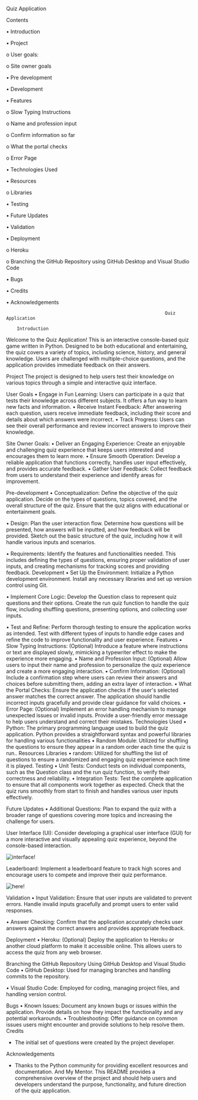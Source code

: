 Quiz Application

Contents

•	Introduction

•	Project

o	User goals:

o	Site owner goals

•	Pre development

•	Development

•	Features

o	Slow Typing Instructions

o	Name and profession input

o	Confirm information so far 

o	What the portal checks

o	Error Page

•	Technologies Used

•	Resources

o	Libraries

•	Testing

•	Future Updates

•	Validation
 
•	Deployment

o	Heroku

o	Branching the GitHub Repository using GitHub Desktop and Visual Studio Code

•	Bugs

•	Credits

•	Acknowledgements



                                                                Quiz Application

        Introduction

Welcome to the Quiz Application! This is an interactive console-based quiz game written in Python. Designed to be both educational and entertaining, the quiz covers a variety of topics, including science, history, and general knowledge. Users are challenged with multiple-choice questions, and the application provides immediate feedback on their answers. 

Project
The project is designed to help users test their knowledge on various topics through a simple and interactive quiz interface.

 User Goals
•	Engage in Fun Learning: Users can participate in a quiz that tests their knowledge across different subjects. It offers a fun way to learn new facts and information.
•	Receive Instant Feedback: After answering each question, users receive immediate feedback, including their score and details about which answers were incorrect.
•	Track Progress: Users can see their overall performance and review incorrect answers to improve their knowledge.

 Site Owner Goals:
•	Deliver an Engaging Experience: Create an enjoyable and challenging quiz experience that keeps users interested and encourages them to learn more.
•	Ensure Smooth Operation: Develop a reliable application that functions correctly, handles user input effectively, and provides accurate feedback.
•	Gather User Feedback: Collect feedback from users to understand their experience and identify areas for improvement.

Pre-development
•	Conceptualization: Define the objective of the quiz application. Decide on the types of questions, topics covered, and the overall structure of the quiz. Ensure that the quiz aligns with educational or entertainment goals.

•	Design: Plan the user interaction flow. Determine how questions will be presented, how answers will be inputted, and how feedback will be provided. Sketch out the basic structure of the quiz, including how it will handle various inputs and scenarios.

•	Requirements: Identify the features and functionalities needed. This includes defining the types of questions, ensuring proper validation of user inputs, and creating mechanisms for tracking scores and providing feedback.
Development
•	Set Up the Environment: Initialize a Python development environment. Install any necessary libraries and set up version control using Git.

•	Implement Core Logic: Develop the Question class to represent quiz questions and their options. Create the run quiz function to handle the quiz flow, including shuffling questions, presenting options, and collecting user inputs.

•	Test and Refine: Perform thorough testing to ensure the application works as intended. Test with different types of inputs to handle edge cases and refine the code to improve functionality and user experience.
Features
•	Slow Typing Instructions: (Optional) Introduce a feature where instructions or text are displayed slowly, mimicking a typewriter effect to make the experience more engaging.
•	Name and Profession Input: (Optional) Allow users to input their name and profession to personalize the quiz experience and create a more engaging interaction.
•	Confirm Information: (Optional) Include a confirmation step where users can review their answers and choices before submitting them, adding an extra layer of interaction.
•	What the Portal Checks: Ensure the application checks if the user's selected answer matches the correct answer. The application should handle incorrect inputs gracefully and provide clear guidance for valid choices.
•	Error Page: (Optional) Implement an error handling mechanism to manage unexpected issues or invalid inputs. Provide a user-friendly error message to help users understand and correct their mistakes.
Technologies Used
•	Python: The primary programming language used to build the quiz application. Python provides a straightforward syntax and powerful libraries for handling various functionalities
•	Random Module: Utilized for shuffling the questions to ensure they appear in a random order each time the quiz is run..
 Resources
Libraries
•	random: Utilized for shuffling the list of questions to ensure a randomized and engaging quiz experience each time it is played.
Testing
•	Unit Tests: Conduct tests on individual components, such as the Question class and the run quiz function, to verify their correctness and reliability.
•	Integration Tests: Test the complete application to ensure that all components work together as expected. Check that the quiz runs smoothly from start to finish and handles various user inputs effectively.

Future Updates
•	Additional Questions: Plan to expand the quiz with a broader range of questions covering more topics and increasing the challenge for users.
 
User Interface (UI): Consider developing a graphical user interface (GUI) for a more interactive and visually appealing quiz experience, beyond the console-based interaction.

![interface!](images/screen2.png) 


Leaderboard: Implement a leaderboard feature to track high scores and encourage users to compete and improve their quiz performance.
  
![here!](images/screen4.png)
 

Validation
•	Input Validation: Ensure that user inputs are validated to prevent errors. Handle invalid inputs gracefully and prompt users to enter valid responses.

•	Answer Checking: Confirm that the application accurately checks user answers against the correct answers and provides appropriate feedback.

Deployment
•	Heroku: (Optional) Deploy the application to Heroku or another cloud platform to make it accessible online. This allows users to access the quiz from any web browser.

 

Branching the GitHub Repository Using GitHub Desktop and Visual Studio Code
•	GitHub Desktop: Used for managing branches and handling commits to the repository.

•	Visual Studio Code: Employed for coding, managing project files, and handling version control.

Bugs
•	Known Issues: Document any known bugs or issues within the application. Provide details on how they impact the functionality and any potential workarounds.
•	Troubleshooting: Offer guidance on common issues users might encounter and provide solutions to help resolve them.
 Credits
- The initial set of questions were created by the project developer.

Acknowledgements
- Thanks to the Python community for providing excellent resources and documentation. And My Mentor.
This README provides a comprehensive overview of the project and should help users and developers understand the purpose, functionality, and future direction of the quiz application.

